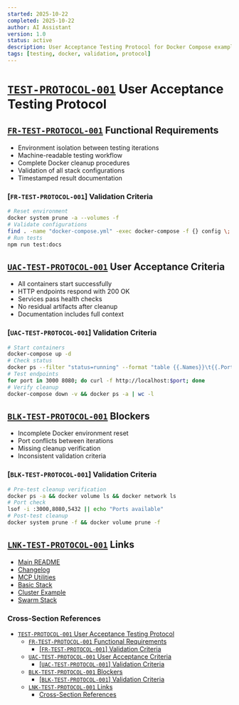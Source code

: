 ```yaml
---
started: 2025-10-22
completed: 2025-10-22
author: AI Assistant
version: 1.0
status: active
description: User Acceptance Testing Protocol for Docker Compose examples
tags: [testing, docker, validation, protocol]
---
```


# [`TEST-PROTOCOL-001`](#test-protocol-001) User Acceptance Testing Protocol

<a id="fr-test-protocol-001-functional-requirements"></a>

## [`FR-TEST-PROTOCOL-001`](#fr-test-protocol-001-functional-requirements) Functional Requirements

- Environment isolation between testing iterations
- Machine-readable testing workflow
- Complete Docker cleanup procedures
- Validation of all stack configurations
- Timestamped result documentation

### [`FR-TEST-PROTOCOL-001`] Validation Criteria

```bash
# Reset environment
docker system prune -a --volumes -f
# Validate configurations
find . -name "docker-compose.yml" -exec docker-compose -f {} config \;
# Run tests
npm run test:docs
```

<a id="uac-test-protocol-001-user-acceptance-criteria"></a>

## [`UAC-TEST-PROTOCOL-001`](#uac-test-protocol-001-user-acceptance-criteria) User Acceptance Criteria

- All containers start successfully
- HTTP endpoints respond with 200 OK
- Services pass health checks
- No residual artifacts after cleanup
- Documentation includes full context

### [`UAC-TEST-PROTOCOL-001`] Validation Criteria

```bash
# Start containers
docker-compose up -d
# Check status
docker ps --filter "status=running" --format "table {{.Names}}\t{{.Ports}}"
# Test endpoints
for port in 3000 8080; do curl -f http://localhost:$port; done
# Verify cleanup
docker-compose down -v && docker ps -a | wc -l
```

<a id="blk-test-protocol-001-blockers"></a>

## [`BLK-TEST-PROTOCOL-001`](#blk-test-protocol-001-blockers) Blockers

- Incomplete Docker environment reset
- Port conflicts between iterations
- Missing cleanup verification
- Inconsistent validation criteria

### [`BLK-TEST-PROTOCOL-001`] Validation Criteria

```bash
# Pre-test cleanup verification
docker ps -a && docker volume ls && docker network ls
# Port check
lsof -i :3000,8080,5432 || echo "Ports available"
# Post-test cleanup
docker system prune -f && docker volume prune -f
```

<a id="lnk-test-protocol-001-links"></a>

## [`LNK-TEST-PROTOCOL-001`](#lnk-test-protocol-001-links) Links

- [Main README](README.md)
- [Changelog](CHANGELOG.md)
- [MCP Utilities](mcp/README.md)
- [Basic Stack](basic-stack/README.md)
- [Cluster Example](cluster-example/README.md)
- [Swarm Stack](swarm-stack/README.md)

### Cross-Section References

- [`TEST-PROTOCOL-001` User Acceptance Testing Protocol](#test-protocol-001-user-acceptance-testing-protocol)
  - [`FR-TEST-PROTOCOL-001` Functional Requirements](#fr-test-protocol-001-functional-requirements)
    - [\[`FR-TEST-PROTOCOL-001`\] Validation Criteria](#fr-test-protocol-001-validation-criteria)
  - [`UAC-TEST-PROTOCOL-001` User Acceptance Criteria](#uac-test-protocol-001-user-acceptance-criteria)
    - [\[`UAC-TEST-PROTOCOL-001`\] Validation Criteria](#uac-test-protocol-001-validation-criteria)
  - [`BLK-TEST-PROTOCOL-001` Blockers](#blk-test-protocol-001-blockers)
    - [\[`BLK-TEST-PROTOCOL-001`\] Validation Criteria](#blk-test-protocol-001-validation-criteria)
  - [`LNK-TEST-PROTOCOL-001` Links](#lnk-test-protocol-001-links)
    - [Cross-Section References](#cross-section-references)
